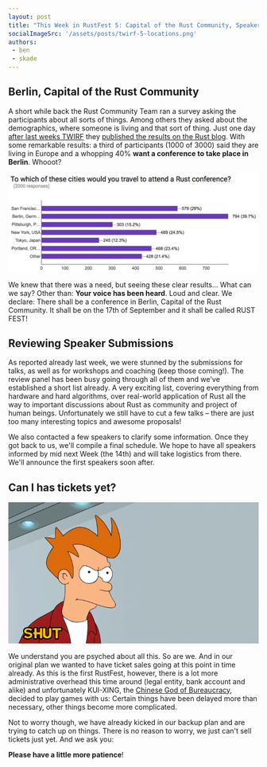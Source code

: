 ```yaml
---
layout: post
title: "This Week in RustFest 5: Capital of the Rust Community, Speaker submissions and updates on tickets sales"
socialImageSrc: '/assets/posts/twirf-5-locations.png'
authors:
 - ben
 - skade
---
```


## Berlin, Capital of the Rust Community

A short while back the Rust Community Team ran a survey asking the participants about all sorts of things. Among others they asked about the demographics, where someone is living and that sort of thing. Just one day [after last weeks TWIRF](/blog/this-week-in-rustfest-4-closing-cfp-call-for-mentors) they [published the results on the Rust blog](http://blog.rust-lang.org/2016/06/30/State-of-Rust-Survey-2016.html). With some remarkable results: a third of participants (1000 of 3000) said they are living in Europe and a whopping 40% **want a conference to take place in Berlin**. Whooot?

![Demographics](/assets/posts/twirf-5-locations.png)

We knew that there was a need, but seeing these clear results... What can we say? Other than: **Your voice has been heard**. Loud and clear. We declare: There shall be a conference in Berlin, Capital of the Rust Community. It shall be on the 17th of September and it shall be called RUST FEST!


## Reviewing Speaker Submissions

As reported already last week, we were stunned by the submissions for talks, as well as for workshops and coaching (keep those coming!). The review panel has been busy going through all of them and we've established a short list already. A very exciting list, covering everything from hardware and hard algorithms, over real-world application of Rust all the way to important discussions about Rust as community and project of human beings. Unfortunately we still have to cut a few talks – there are just too many interesting topics and awesome proposals!

We also contacted a few speakers to clarify some information. Once they got back to us, we'll compile a final schedule. We hope to have all speakers informed by mid next Week (the 14th) and will take logistics from there. We'll announce the first speakers soon after.


## Can I has tickets yet?

![Take my money](/assets/posts/twirf-5-take-my-money.gif)

We understand you are psyched about all this. So are we. And in our original plan we wanted to have ticket sales going at this point in time already. As this is the first RustFest, however, there is a lot more administrative overhead this time around (legal entity, bank account and alike) and unfortunately KUI-XING, the [Chinese God of Bureaucracy](http://www.godchecker.com/pantheon/chinese-mythology.php?deity=KUI-XING), decided to play games with us: Certain things have been delayed more than necessary, other things become more complicated.

Not to worry though, we have already kicked in our backup plan and are trying to catch up on things. There is no reason to worry, we just can't sell tickets just yet. And we ask you:

**Please have a little more patience**!
